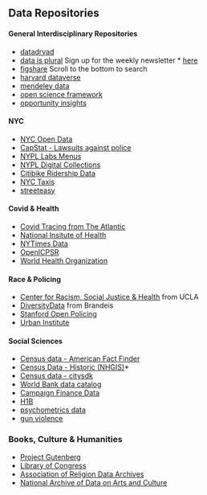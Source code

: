 ## Data Repositories

#### General Interdisciplinary Repositories
* [datadryad](https://datadryad.org/search)
* [data is plural](https://docs.google.com/spreadsheets/d/1wZhPLMCHKJvwOkP4juclhjFgqIY8fQFMemwKL2c64vk/edit#gid=0) Sign up for the weekly newsletter * [here](https://tinyletter.com/data-is-plural)
* [figshare](https://figshare.com/) Scroll to the bottom to search
* [harvard dataverse](https://dataverse.harvard.edu/)
* [mendeley data](https://data.mendeley.com/)
* [open science framework](https://osf.io/)
* [opportunity insights](https://opportunityinsights.org/data/)

#### NYC
* [NYC Open Data](https://opendata.cityofnewyork.us/)
* [CapStat - Lawsuits against police](https://capstat.nyc/)
* [NYPL Labs Menus](http://menus.nypl.org/data)
* [NYPL Digital Collections](http://digitalcollections.nypl.org/)
* [Citibike Ridership Data](https://www.citibikenyc.com/system-data)
* [NYC Taxis](http://www.nyc.gov/html/tlc/html/about/trip_record_data.shtml)
* [streeteasy](https://streeteasy.com/blog/data-dashboard/)


#### Covid & Health
* [Covid Tracing from The Atlantic](https://covidtracking.com/)
* [National Insitute of Health](https://datascience.nih.gov/covid-19-open-access-resources)
* [NYTimes Data](https://github.com/nytimes/covid-19-data)
* [OpenICPSR](https://www.openicpsr.org/openicpsr/covid19)
* [World Health Organization](https://apps.who.int/gho/data/node.home)


#### Race & Policing
* [Center for Racism, Social Justice & Health](https://www.racialhealthequity.org/data) from UCLA
* [DiversityData](http://diversitydata.org/) from Brandeis
* [Stanford Open Policing](https://openpolicing.stanford.edu/data/)
* [Urban Institute](https://datacatalog.urban.org/search/type/dataset)


#### Social Sciences
* [Census data - American Fact Finder](http://factfinder.census.gov/faces/nav/jsf/pages/index.xhtml)
* [Census Data - Historic (NHGIS)](https://www.nhgis.org/)*
* [Census data - citysdk](https://uscensusbureau.github.io/citysdk/)
* [World Bank data catalog](http://datacatalog.worldbank.org/)
* [Campaign Finance Data](http://www.fec.gov/finance/disclosure/ftpdet.shtml#a2015_2016)
* [H1B](https://h1bsalary.online/)
* [psychometrics data](https://openpsychometrics.org/_rawdata/)
* [gun violence](https://www.kaggle.com/gunviolencearchive/gun-violence-database)


### Books, Culture & Humanities
* [Project Gutenberg](http://www.gutenberg.org/)
* [Library of Congress](https://www.loc.gov/rr/news/)
* [Association of Religion Data Archives](http://www.thearda.com/)
* [National Archive of Data on Arts and Culture](http://www.icpsr.umich.edu/icpsrweb/NADAC/)
